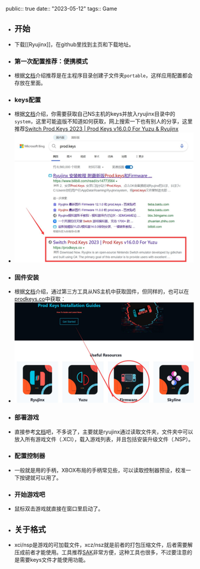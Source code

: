 public:: true
date:: "2023-05-12"
tags:: Game

- ## 开始
- 下载[[Ryujinx]]，在github里找到主页和下载地址。
- ### 第一次配置推荐：便携模式
- 根据[文档](https://github.com/Ryujinx/Ryujinx/wiki/Ryujinx-Setup-%26-Configuration-Guide#portable-mode)介绍推荐是在主程序目录创建子文件夹`portable`，这样应用配置都会存放在里面。
- ### keys配置
- 根据[文档](https://github.com/Ryujinx/Ryujinx/wiki/Ryujinx-Setup-%26-Configuration-Guide#initial-setup---placement-of-prodkeys)介绍，你需要获取自己NS主机的keys并放入ryujinx目录中的`system`，这里可能盗版不知道如何获取，网上搜索一下也有别人的分享，这里推荐[Switch Prod.Keys 2023 | Prod Keys v16.0.0 For Yuzu & Ryujinx](https://prodkeys.co/)
- ![image.png](../assets/image_1692670715654_0.png)
- ### 固件安装
- 根据[文档](https://github.com/Ryujinx/Ryujinx/wiki/Ryujinx-Setup-%26-Configuration-Guide#initial-setup-continued---installation-of-firmware)介绍，通过第三方工具从NS主机中获取固件，但同样的，也可以在[prodkeys.co](https://prodkeys.co/)中获取：
- ![image.png](../assets/image_1692670752795_0.png)
- ### 部署游戏
- 直接参考[文档](https://github.com/Ryujinx/Ryujinx/wiki/Ryujinx-Setup-%26-Configuration-Guide#adding-your-games-to-ryujinx)吧，不多说了，主要就是ryujinx通过读取文件夹，文件夹中可以放入所有游戏文件（.XCI），载入游戏列表，并且包括安装升级文件（.NSP）。
- ### 配置控制器
- 一般就是用的手柄，XBOX布局的手柄常见些，可以读取控制器预设，校准一下按键就可以用了。
- ### 开始游戏吧
- 鼠标双击游戏就直接在窗口里启动了。
- ## 关于格式
- xci/nsp是游戏的可加载文件，xcz/nsz就是前者的打包压缩文件，后者需要解压成前者才能使用。工具推荐[SAK](https://github.com/dezem/SAK)非常方便，这种工具也很多，不过要注意的是需要keys文件才能使用功能。